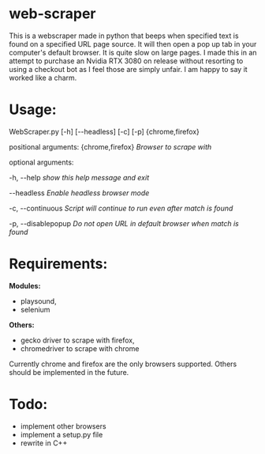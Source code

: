 # web-scraper

This is a webscraper made in python that beeps when specified text is found on a specified URL page source. It will then open a pop up tab in your computer's default browser. It is quite slow on large pages. I made this in an attempt to purchase an Nvidia RTX 3080 on release without resorting to using a checkout bot as I feel those are simply unfair. I am happy to say it worked like a charm.



Usage:
=====

WebScraper.py [-h] [--headless] [-c] [-p] {chrome,firefox}

positional arguments:
  {chrome,firefox}    *Browser to scrape with*
  
optional arguments:

  -h, --help          *show this help message and exit*
  
  --headless          *Enable headless browser mode*
  
  -c, --continuous    *Script will continue to run even after match is found*
  
  -p, --disablepopup  *Do not open URL in default browser when match is found*




Requirements:
=====

**Modules:**
* playsound,
* selenium

**Others:**
* gecko driver to scrape with firefox,
* chromedriver to scrape with chrome

Currently chrome and firefox are the only browsers supported. Others should be implemented in the future.



Todo:
=====
* implement other browsers
* implement a setup.py file
* rewrite in C++

